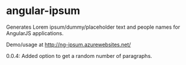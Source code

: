 angular-ipsum
========================================================
Generates Lorem ipsum/dummy/placeholder text and people names for AngularJS applications.

Demo/usage at http://ng-ipsum.azurewebsites.net/

0.0.4:
	Added option to get a random number of paragraphs.
